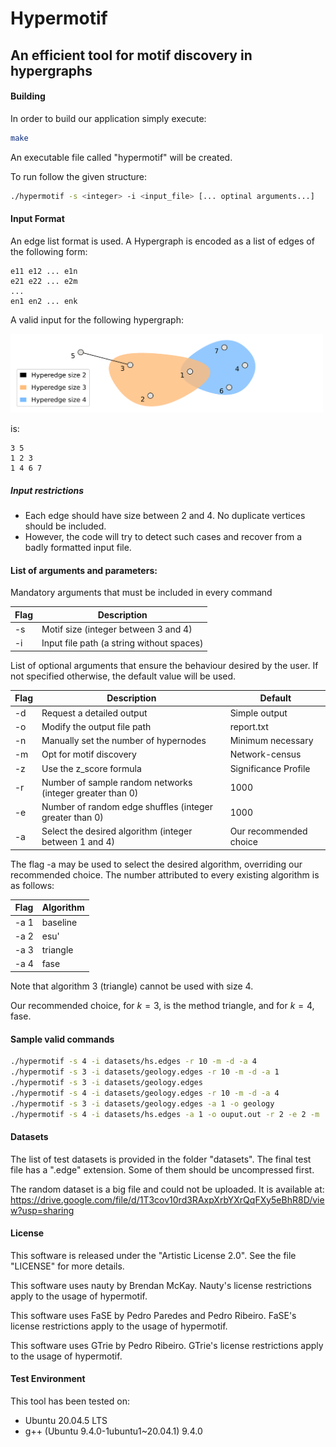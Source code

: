 # Hypermotif
## An efficient tool for motif discovery in hypergraphs

#### Building
In order to build our application simply execute:

```sh
make
```
An executable file called "hypermotif" will be created.

To run follow the given structure:

```sh
./hypermotif -s <integer> -i <input_file> [... optinal arguments...]
```

#### Input Format

An edge list format is used.
A Hypergraph is encoded as a list of edges of the following form:

```
e11 e12 ... e1n         
e21 e22 ... e2m         
...
en1 en2 ... enk 
```

A valid input for the following hypergraph:

<img src="images/sample_hypergraph9.svg" width=500>

is:

```
3 5
1 2 3
1 4 6 7
```
 
##### Input restrictions

* Each edge should have size between 2 and 4. No duplicate vertices should be included.
* However, the code will try to detect such cases and recover from a badly formatted input file.

#### List of arguments and parameters:

Mandatory arguments that must be included in every command

| Flag                | Description                               |
|---------------------|-------------------------------------------|
| -s <integer>        | Motif size (integer between $3$ and $4$)  |
| -i <string>         | Input file path (a string without spaces) |

List of optional arguments that ensure the behaviour desired by the user. If not specified
otherwise, the default value will be used.

| Flag                  | Description                                                 | Default                       |
|-----------------------|-------------------------------------------------------------|-------------------------------|
|       -d              | Request a detailed output                                   | Simple output                 |
|       -o <string>     | Modify the output file path                                 | report.txt                    |
|       -n <integer>    | Manually set the number of hypernodes                       | Minimum necessary             |
|       -m              | Opt for motif discovery                                     | Network-census                |
|       -z              | Use the z_score formula                                     | Significance Profile          |
|       -r <integer>    | Number of sample random networks (integer greater than $0$) | 1000                          |
|       -e <integer>    | Number of random edge shuffles (integer greater than $0$)   | 1000                          |
|       -a <integer>    | Select the desired algorithm (integer between $1$ and $4$)  | Our recommended choice        |

The flag -a <integer> may be used to select the desired algorithm, overriding our recommended choice. The number attributed to every existing algorithm is as follows:

| Flag                      | Algorithm                                       |
|---------------------------|-------------------------------------------------|
| -a 1                      | baseline                                        |
| -a 2                      | esu'                                            |
| -a 3                      | triangle                                        |
| -a 4                      | fase                                            |

Note that algorithm 3 (triangle) cannot be used with size 4. 

Our recommended choice, for $k=3$, is the method triangle, and for $k=4$, fase.

#### Sample valid commands


``` bash
./hypermotif -s 4 -i datasets/hs.edges -r 10 -m -d -a 4
./hypermotif -s 3 -i datasets/geology.edges -r 10 -m -d -a 1
./hypermotif -s 3 -i datasets/geology.edges
./hypermotif -s 4 -i datasets/geology.edges -r 10 -m -d -a 4
./hypermotif -s 3 -i datasets/geology.edges -a 1 -o geology
./hypermotif -s 4 -i datasets/hs.edges -a 1 -o ouput.out -r 2 -e 2 -m 
```
#### Datasets

The list of test datasets is provided in the folder "datasets".
The final test file has a ".edge" extension.
Some of them should be uncompressed first.

The random dataset is a big file and could not be uploaded. 
It is available at: https://drive.google.com/file/d/1T3cov10rd3RAxpXrbYXrQqFXy5eBhR8D/view?usp=sharing

#### License

This software is released under the "Artistic License 2.0". See the file "LICENSE" for more details.

This software uses nauty by Brendan McKay. Nauty's license restrictions apply to the usage of hypermotif.

This software uses FaSE by Pedro Paredes and Pedro Ribeiro. FaSE's license restrictions apply to the usage of hypermotif.

This software uses GTrie by Pedro Ribeiro. GTrie's license restrictions apply to the usage of hypermotif.

#### Test Environment

This tool has been tested on:
* Ubuntu 20.04.5 LTS
* g++ (Ubuntu 9.4.0-1ubuntu1~20.04.1) 9.4.0
